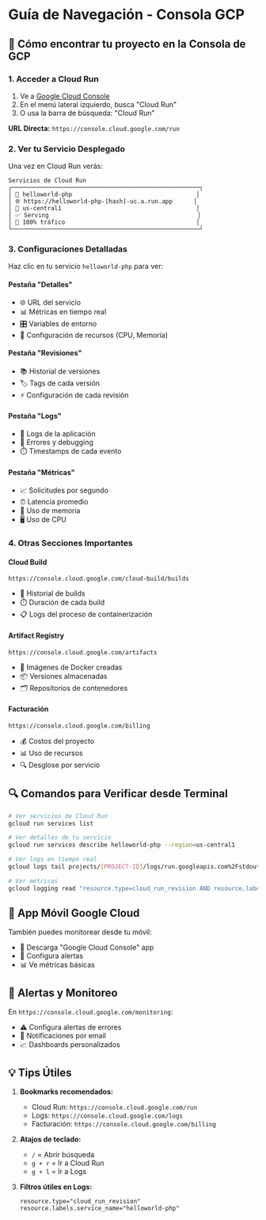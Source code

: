 # Guía de Navegación - Consola GCP

## 🎯 Cómo encontrar tu proyecto en la Consola de GCP

### 1. **Acceder a Cloud Run**
1. Ve a [Google Cloud Console](https://console.cloud.google.com)
2. En el menú lateral izquierdo, busca "Cloud Run"
3. O usa la barra de búsqueda: "Cloud Run"

**URL Directa:** `https://console.cloud.google.com/run`

### 2. **Ver tu Servicio Desplegado**
Una vez en Cloud Run verás:

```
Servicios de Cloud Run
┌─────────────────────────────────────────────────────┐
│ 📱 helloworld-php                                   │
│ 🌐 https://helloworld-php-[hash]-uc.a.run.app      │
│ 📍 us-central1                                      │
│ ✅ Serving                                          │
│ 🚦 100% tráfico                                     │
└─────────────────────────────────────────────────────┘
```

### 3. **Configuraciones Detalladas**
Haz clic en tu servicio `helloworld-php` para ver:

#### **Pestaña "Detalles"**
- 🌐 URL del servicio
- 📊 Métricas en tiempo real
- 🎛️ Variables de entorno
- 🔧 Configuración de recursos (CPU, Memoria)

#### **Pestaña "Revisiones"**
- 📚 Historial de versiones
- 🏷️ Tags de cada versión
- ⚡ Configuración de cada revisión

#### **Pestaña "Logs"**
- 📝 Logs de la aplicación
- 🐛 Errores y debugging
- ⏱️ Timestamps de cada evento

#### **Pestaña "Métricas"**
- 📈 Solicitudes por segundo
- ⏰ Latencia promedio
- 💾 Uso de memoria
- 🖥️ Uso de CPU

### 4. **Otras Secciones Importantes**

#### **Cloud Build**
`https://console.cloud.google.com/cloud-build/builds`
- 🔨 Historial de builds
- ⏱️ Duración de cada build
- 📋 Logs del proceso de containerización

#### **Artifact Registry**
`https://console.cloud.google.com/artifacts`
- 🐳 Imágenes de Docker creadas
- 📦 Versiones almacenadas
- 🗂️ Repositorios de contenedores

#### **Facturación**
`https://console.cloud.google.com/billing`
- 💰 Costos del proyecto
- 📊 Uso de recursos
- 🔍 Desglose por servicio

## 🔍 **Comandos para Verificar desde Terminal**

```bash
# Ver servicios de Cloud Run
gcloud run services list

# Ver detalles de tu servicio
gcloud run services describe helloworld-php --region=us-central1

# Ver logs en tiempo real
gcloud logs tail projects/[PROJECT-ID]/logs/run.googleapis.com%2Fstdout

# Ver métricas
gcloud logging read "resource.type=cloud_run_revision AND resource.labels.service_name=helloworld-php" --limit=50
```

## 📱 **App Móvil Google Cloud**

También puedes monitorear desde tu móvil:
- 📱 Descarga "Google Cloud Console" app
- 🔔 Configura alertas
- 📊 Ve métricas básicas

## 🚨 **Alertas y Monitoreo**

En `https://console.cloud.google.com/monitoring`:
- ⚠️ Configura alertas de errores
- 📧 Notificaciones por email
- 📈 Dashboards personalizados

## 💡 **Tips Útiles**

1. **Bookmarks recomendados:**
   - Cloud Run: `https://console.cloud.google.com/run`
   - Logs: `https://console.cloud.google.com/logs`
   - Facturación: `https://console.cloud.google.com/billing`

2. **Atajos de teclado:**
   - `/` = Abrir búsqueda
   - `g + r` = Ir a Cloud Run
   - `g + l` = Ir a Logs

3. **Filtros útiles en Logs:**
   ```
   resource.type="cloud_run_revision"
   resource.labels.service_name="helloworld-php"
   ``` 
